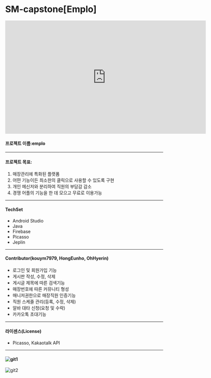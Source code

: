 # SM-capstone[Emplo]

<iframe width="640" height="360" src="https://youtu.be/ebumq5O7cdg" frameborder="0" gesture="media" allowfullscreen=""></iframe>

#### 프로젝트 이름:emplo

---

#### 프로젝트 목표: 

1. 매장관리에 특화된 플랫폼
2. 어떤 기능이든 최소한의 클릭으로 사용할 수 있도록 구현
3. 개인 메신저와 분리하여 직원의 부담감 감소
4. 경쟁 어플의 기능을 한 데 모으고 무료로 이용가능

---

#### TechSet

- Android Studio
- Java
- Firebase
- Picasso
- Jeplin

---

#### Contributor(kouym7979, HongEunho, OhHyerin)

- 로그인 및 회원가입 기능
- 게시판 작성, 수정, 삭제
- 게시글 제목에 따른 검색기능
- 매장번호에 따른 커뮤니티 형성
- 매니저권한으로 매장직원 인증기능
- 직원 스케줄 관리(등록, 수정, 삭제)
- 알바 대타 신청(요청 및 수락)
- 카카오톡 초대기능

---

#### 라이센스(License)

- Picasso, Kakaotalk API

---

#### ![git1](https://user-images.githubusercontent.com/52284829/102334394-f8cf9300-3fd1-11eb-917a-b4d7bf3bb62b.jpg)

![git2](https://user-images.githubusercontent.com/52284829/102334434-01c06480-3fd2-11eb-878a-d61214344a6e.png)
